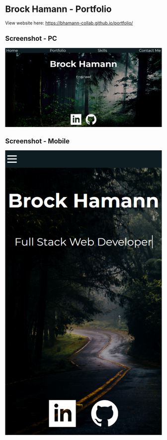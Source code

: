# Brock Hamann - Portfolio  

View website here: https://bhamann-collab.github.io/portfolio/

## Screenshot - PC

![Alt text](/img/DesktopSize_Portfolio.png?raw=true)

## Screenshot - Mobile

![Alt text](/img/MobileSize_Portfolio.png?raw=true)
